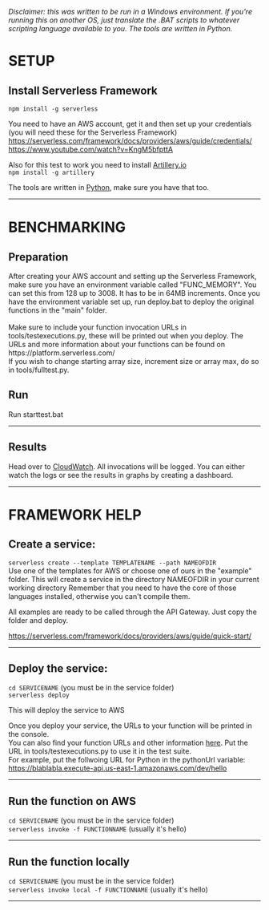 <i>Disclaimer: this was written to be run in a Windows environment. If you're running this on another OS, just translate the .BAT scripts to whatever scripting language available to you. The tools are written in Python.</i>

<h1>SETUP</h1>

<h2>Install Serverless Framework</h2>
<code>npm install -g serverless</code>

You need to have an AWS account, get it and then set up your credentials (you will need these for the Serverless Framework)
https://serverless.com/framework/docs/providers/aws/guide/credentials/
<br>
https://www.youtube.com/watch?v=KngM5bfpttA

Also for this test to work you need to install <a target="blank" href="https://artillery.io/">Artillery.io</a><br>
<code>npm install -g artillery</code>

The tools are written in <a target="blank" href="https://www.python.org/downloads/">Python</a>, make sure you have that too.

<hr>

<h1>BENCHMARKING</h1>
<h2>Preparation</h2>
After creating your AWS account and setting up the Serverless Framework, make sure you have an environment variable called "FUNC_MEMORY".
You can set this from 128 up to 3008. It has to be in 64MB increments.
Once you have the environment variable set up, run deploy.bat to deploy the original functions in the "main" folder.
<br><br>
Make sure to include your function invocation URLs in tools/testexecutions.py, these will be printed out when you deploy.
The URLs and more information about your functions can be found on https://platform.serverless.com/
<br>
If you wish to change starting array size, increment size or array max, do so in tools/fulltest.py.

<h2>Run</h2>
Run starttest.bat
<hr>

<h2>Results</h2>
Head over to <a target="blank" href="https://console.aws.amazon.com/cloudwatch/">CloudWatch</a>.
All invocations will be logged. You can either watch the logs or see the results in graphs by creating a dashboard.
<hr>

<h1>FRAMEWORK HELP</h1>
<h2>Create a service:</h2>
<code>serverless create --template TEMPLATENAME --path NAMEOFDIR</code>
<br>
Use one of the templates for AWS or choose one of ours in the "example" folder. 
This will create a service in the directory NAMEOFDIR in your current working directory
Remember that you need to have the core of those languages installed, otherwise you can't compile them.

All examples are ready to be called through the API Gateway. Just copy the folder and deploy.

https://serverless.com/framework/docs/providers/aws/guide/quick-start/
<hr>

<h2>Deploy the service:</h2>
<code>cd SERVICENAME</code> (you must be in the service folder)
<br>
<code>serverless deploy</code>

This will deploy the service to AWS

Once you deploy your service, the URLs to your function will be printed in the console.<br>
You can also find your function URLs and other information <a target="blank" href="https://platform.serverless.com/">here</a>.
Put the URL in tools/testexecutions.py to use it in the test suite.<br>
For example, put the follwoing URL for Python in the pythonUrl variable:<br>
https://blablabla.execute-api.us-east-1.amazonaws.com/dev/hello
<hr>

<h2>Run the function on AWS</h2>
<code>cd SERVICENAME</code> (you must be in the service folder)
<br>
<code>serverless invoke -f FUNCTIONNAME</code> (usually it's hello)
<hr>

<h2>Run the function locally</h2>
<code>cd SERVICENAME</code> (you must be in the service folder)
<br>
<code>serverless invoke local -f FUNCTIONNAME</code> (usually it's hello)
<hr>
